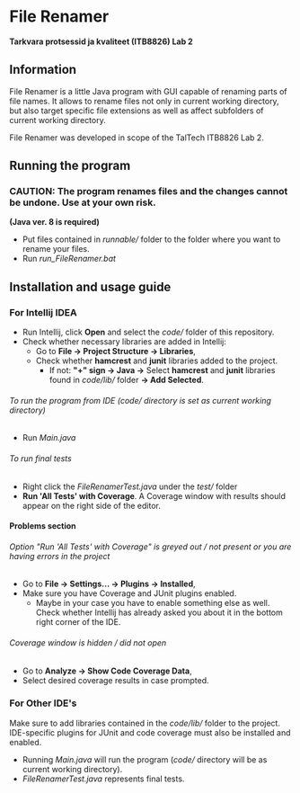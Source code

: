 # File Renamer
**Tarkvara protsessid ja kvaliteet (ITB8826) Lab 2**

## Information
File Renamer is a little Java program with GUI capable of renaming parts of file names. It allows to rename files not only in current working directory, but also target specific file extensions as well as affect subfolders of current working directory.

File Renamer was developed in scope of the TalTech ITB8826 Lab 2.

## Running the program
### CAUTION: The program renames files and the changes cannot be undone. Use at your own risk.
**(Java ver. 8 is required)**
- Put files contained in *runnable/* folder to the folder where you want to rename your files.
- Run *run_FileRenamer.bat*

## Installation and usage guide

### For Intellij IDEA
- Run Intellij, click **Open** and select the *code/* folder of this repository.
- Check whether necessary libraries are added in Intellij:
	- Go to **File -> Project Structure -> Libraries**,
	- Check whether **hamcrest** and **junit** libraries added to the project.
		* If not: **"+" sign -> Java ->** Select **hamcrest** and **junit** libraries found in *code/lib/* folder **-> Add Selected**.

###### To run the program from IDE (*code/* directory is set as current working directory)
- Run *Main.java*

###### To run final tests
- Right click the *FileRenamerTest.java* under the *test/* folder
- **Run 'All Tests' with Coverage**. A Coverage window with results should appear on the right side of the editor.

#### Problems section
###### Option "Run 'All Tests' with Coverage" is greyed out / not present or you are having errors in the project
- Go to **File -> Settings... -> Plugins -> Installed**,
- Make sure you have Coverage and JUnit plugins enabled.
	- Maybe in your case you have to enable something else as well. Check whether Intellij has already asked you about it in the bottom right corner of the IDE.

###### Coverage window is hidden / did not open
- Go to **Analyze -> Show Code Coverage Data**,
- Select desired coverage results in case prompted.
		
### For Other IDE's
Make sure to add libraries contained in the *code/lib/* folder to the project. IDE-specific plugins for JUnit and code coverage must also be installed and enabled.
- Running *Main.java* will run the program (*code/* directory will be as current working directory).
- *FileRenamerTest.java* represents final tests.
